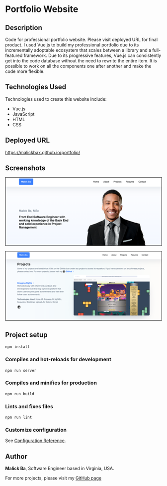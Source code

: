# Portfolio Website

## Description
Code for professional portfolio website. Please visit deployed URL for final product. I used Vue.js to build my professional portfolio due to its incrementally adoptable ecosystem that scales between a library and a full-featured framework. Due to its progressive features, Vue.js can consistently get into the code database without the need to rewrite the entire item. It is possible to work on all the components one after another and make the code more flexible.

## Technologies Used
Technologies used to create this website include: 
- Vue.js
- JavaScript
- HTML
- CSS

## Deployed URL 
https://malickbax.github.io/portfolio/

## Screenshots
![Screenshot](/src/assets/img/screenshot.png)

![Screenshot](/src/assets/img/screenshot-2.png)


## Project setup
```
npm install
```

### Compiles and hot-reloads for development
```
npm run server
```

### Compiles and minifies for production
```
npm run build
```

### Lints and fixes files
```
npm run lint
```
### Customize configuration
See [Configuration Reference](https://cli.vuejs.org/config/).

## Author
**Malick Ba**, Software Engineer based in Virginia, USA.

For more projects, please visit my [GitHub page](https://github.com/malickbax)